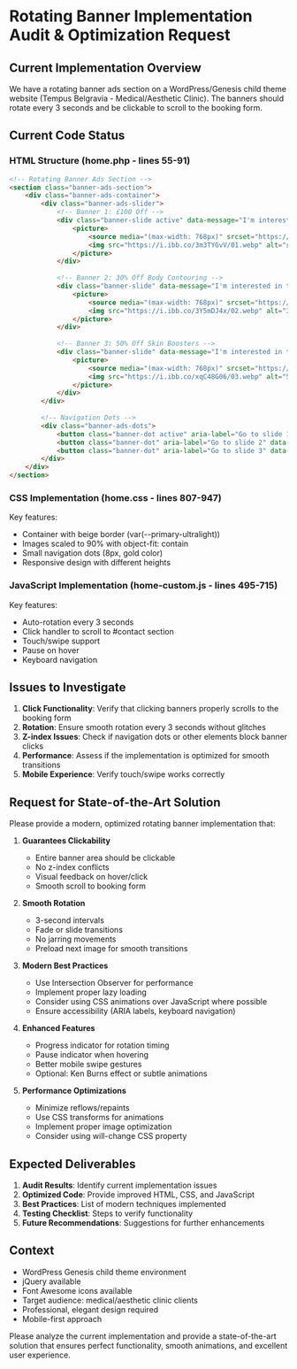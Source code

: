 # Rotating Banner Implementation Audit & Optimization Request

## Current Implementation Overview
We have a rotating banner ads section on a WordPress/Genesis child theme website (Tempus Belgravia - Medical/Aesthetic Clinic). The banners should rotate every 3 seconds and be clickable to scroll to the booking form.

## Current Code Status

### HTML Structure (home.php - lines 55-91)
```html
<!-- Rotating Banner Ads Section -->
<section class="banner-ads-section">
    <div class="banner-ads-container">
        <div class="banner-ads-slider">
            <!-- Banner 1: £100 Off -->
            <div class="banner-slide active" data-message="I'm interested in the £100 off promotion for treatments.">
                <picture>
                    <source media="(max-width: 768px)" srcset="https://i.ibb.co/27sR6SsT/01.webp">
                    <img src="https://i.ibb.co/3m3TYGvV/01.webp" alt="£100 Off Your Next Treatment" loading="lazy">
                </picture>
            </div>
            
            <!-- Banner 2: 30% Off Body Contouring -->
            <div class="banner-slide" data-message="I'm interested in the 30% off body contouring promotion.">
                <picture>
                    <source media="(max-width: 768px)" srcset="https://i.ibb.co/1VYmnnW/02.webp">
                    <img src="https://i.ibb.co/3Y5mDJ4x/02.webp" alt="30% Off Body Contouring" loading="lazy">
                </picture>
            </div>
            
            <!-- Banner 3: 50% Off Skin Boosters -->
            <div class="banner-slide" data-message="I'm interested in the 50% off skin boosters promotion.">
                <picture>
                    <source media="(max-width: 768px)" srcset="https://i.ibb.co/xtx47bxY/03.webp">
                    <img src="https://i.ibb.co/xqC48G06/03.webp" alt="50% Off Skin Boosters" loading="lazy">
                </picture>
            </div>
        </div>
        
        <!-- Navigation Dots -->
        <div class="banner-ads-dots">
            <button class="banner-dot active" aria-label="Go to slide 1" data-slide="0"></button>
            <button class="banner-dot" aria-label="Go to slide 2" data-slide="1"></button>
            <button class="banner-dot" aria-label="Go to slide 3" data-slide="2"></button>
        </div>
    </div>
</section>
```

### CSS Implementation (home.css - lines 807-947)
Key features:
- Container with beige border (var(--primary-ultralight))
- Images scaled to 90% with object-fit: contain
- Small navigation dots (8px, gold color)
- Responsive design with different heights

### JavaScript Implementation (home-custom.js - lines 495-715)
Key features:
- Auto-rotation every 3 seconds
- Click handler to scroll to #contact section
- Touch/swipe support
- Pause on hover
- Keyboard navigation

## Issues to Investigate

1. **Click Functionality**: Verify that clicking banners properly scrolls to the booking form
2. **Rotation**: Ensure smooth rotation every 3 seconds without glitches
3. **Z-index Issues**: Check if navigation dots or other elements block banner clicks
4. **Performance**: Assess if the implementation is optimized for smooth transitions
5. **Mobile Experience**: Verify touch/swipe works correctly

## Request for State-of-the-Art Solution

Please provide a modern, optimized rotating banner implementation that:

1. **Guarantees Clickability**
   - Entire banner area should be clickable
   - No z-index conflicts
   - Visual feedback on hover/click
   - Smooth scroll to booking form

2. **Smooth Rotation**
   - 3-second intervals
   - Fade or slide transitions
   - No jarring movements
   - Preload next image for smooth transitions

3. **Modern Best Practices**
   - Use Intersection Observer for performance
   - Implement proper lazy loading
   - Consider using CSS animations over JavaScript where possible
   - Ensure accessibility (ARIA labels, keyboard navigation)

4. **Enhanced Features**
   - Progress indicator for rotation timing
   - Pause indicator when hovering
   - Better mobile swipe gestures
   - Optional: Ken Burns effect or subtle animations

5. **Performance Optimizations**
   - Minimize reflows/repaints
   - Use CSS transforms for animations
   - Implement proper image optimization
   - Consider using will-change CSS property

## Expected Deliverables

1. **Audit Results**: Identify current implementation issues
2. **Optimized Code**: Provide improved HTML, CSS, and JavaScript
3. **Best Practices**: List of modern techniques implemented
4. **Testing Checklist**: Steps to verify functionality
5. **Future Recommendations**: Suggestions for further enhancements

## Context
- WordPress Genesis child theme environment
- jQuery available
- Font Awesome icons available
- Target audience: medical/aesthetic clinic clients
- Professional, elegant design required
- Mobile-first approach

Please analyze the current implementation and provide a state-of-the-art solution that ensures perfect functionality, smooth animations, and excellent user experience.